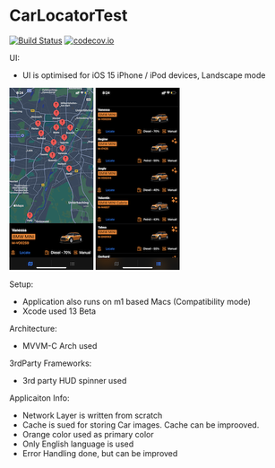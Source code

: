 # CarLocatorTest


[![Build Status](https://travis-ci.org/joemccann/dillinger.svg?branch=master)](https://travis-ci.org/joemccann/dillinger) [![codecov.io](https://codecov.io/github/matej/MBProgressHUD/coverage.svg?branch=master)](https://codecov.io/github/matej/MBProgressHUD?branch=master)


UI: 
- UI is optimised for iOS 15 iPhone / iPod devices, Landscape mode

![Alt text](CarLocator/Documentation/IMG_3729.PNG "Map View")
![Alt text](CarLocator/Documentation/IMG_3730.PNG "List View")

Setup:
- Application also runs on m1 based Macs (Compatibility mode)
- Xcode used 13 Beta 

Architecture: 
- MVVM-C Arch used

3rdParty Frameworks:
- 3rd party HUD spinner used 

Applicaiton Info:
- Network Layer is written from scratch
- Cache is sued for storing Car images. Cache can be improoved.
- Orange color used as  primary color 
- Only English language is used 
- Error Handling done, but can be improved
